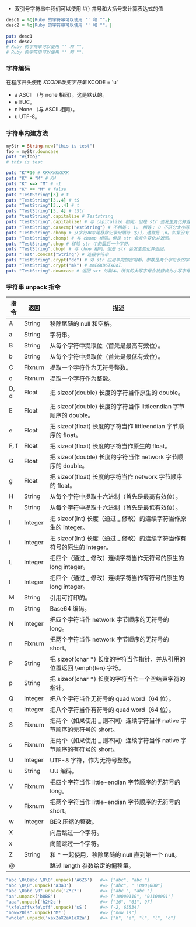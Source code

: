 - 双引号字符串中我们可以使用 #{} 井号和大括号来计算表达式的值

``` ruby
desc1 = %Q{Ruby 的字符串可以使用 '' 和 ""。}
desc2 = %q|Ruby 的字符串可以使用 '' 和 ""。|
 
puts desc1
puts desc2
# Ruby 的字符串可以使用 '' 和 ""。
# Ruby 的字符串可以使用 '' 和 ""。
```

### 字符编码
在程序开头使用 $KCODE 改变字符集:$KCODE = 'u'
- a	ASCII （与 none 相同）。这是默认的。
- e	EUC。
- n	None （与 ASCII 相同）。
- u	UTF-8。

### 字符串内建方法
``` ruby
myStr = String.new("this is test")
foo = myStr.downcase
puts "#{foo}"
# this is test

puts "K"*10 # KKKKKKKKKK
puts "K" + "M" # KM
puts "K" <=> "M" # -1
puts "K" == "M" # false
puts "TestString"[3] # t
puts "TestString"[3..4] # tS
puts "TestString"[3...4] # t
puts "TestString"[3, 4] # tStr
puts "testString".capitalize # Teststring
puts "testString".capitalize! # 与 capitalize 相同，但是 str 会发生变化并返回。
puts "TestString".casecmp("estString") # 不相等： 1。 相等： 0 不区分大小写的字符串比较。
puts "TestString".chomp # 从字符串末尾移除记录分隔符（$/），通常是 \n。如果没有记录分隔符，则不进行任何操作。
puts "TestString".chomp! # 与 chomp 相同，但是 str 会发生变化并返回。
puts "TestString".chop # 移除 str 中的最后一个字符。
puts "TestString".chop! # 与 chop 相同，但是 str 会发生变化并返回。
puts "Test".concat("String") # 连接字符串
puts "TestString".crypt("dd") # 对 str 应用单向加密哈希。参数是两个字符长的字符串，每个字符的范围为 a.z、 A.Z、 0.9、 . 或 /。 (ddk4.hvhrGZOM)
puts "TestString".crypt("mk") # mmE6KD6TxOoI.
puts "TestString".downcase # 返回 str 的副本，所有的大写字母会被替换为小写字母。
```

### 字符串 unpack 指令
| 指令 | 返回    | 描述                                                                       |
|------|---------|----------------------------------------------------------------------------|
| A    | String  | 移除尾随的 null 和空格。                                                   |
| a    | String  | 字符串。                                                                   |
| B    | String  | 从每个字符中提取位（首先是最高有效位）。                                   |
| b    | String  | 从每个字符中提取位（首先是最低有效位）。                                   |
| C    | Fixnum  | 提取一个字符作为无符号整数。                                               |
| c    | Fixnum  | 提取一个字符作为整数。                                                     |
| D, d | Float   | 把 sizeof(double) 长度的字符当作原生的 double。                            |
| E    | Float   | 把 sizeof(double) 长度的字符当作 littleendian 字节顺序的 double。          |
| e    | Float   | 把 sizeof(float) 长度的字符当作 littleendian 字节顺序的 float。            |
| F, f | Float   | 把 sizeof(float) 长度的字符当作原生的 float。                              |
| G    | Float   | 把 sizeof(double) 长度的字符当作 network 字节顺序的 double。               |
| g    | Float   | 把 sizeof(float) 长度的字符当作 network 字节顺序的 float。                 |
| H    | String  | 从每个字符中提取十六进制（首先是最高有效位）。                             |
| h    | String  | 从每个字符中提取十六进制（首先是最低有效位）。                             |
| I    | Integer | 把 sizeof(int) 长度（通过 _ 修改）的连续字符当作原生的 integer。           |
| i    | Integer | 把 sizeof(int) 长度（通过 _ 修改）的连续字符当作有符号的原生的 integer。   |
| L    | Integer | 把四个（通过 _ 修改）连续字符当作无符号的原生的 long integer。             |
| l    | Integer | 把四个（通过 _ 修改）连续字符当作有符号的原生的 long integer。             |
| M    | String  | 引用可打印的。                                                             |
| m    | String  | Base64 编码。                                                              |
| N    | Integer | 把四个字符当作 network 字节顺序的无符号的 long。                           |
| n    | Fixnum  | 把两个字符当作 network 字节顺序的无符号的 short。                          |
| P    | String  | 把 sizeof(char *) 长度的字符当作指针，并从引用的位置返回 \emph{len} 字符。 |
| p    | String  | 把 sizeof(char *) 长度的字符当作一个空结束字符的指针。                     |
| Q    | Integer | 把八个字符当作无符号的 quad word（64 位）。                                |
| q    | Integer | 把八个字符当作有符号的 quad word（64 位）。                                |
| S    | Fixnum  | 把两个（如果使用 _ 则不同）连续字符当作 native 字节顺序的无符号的 short。  |
| s    | Fixnum  | 把两个（如果使用 _ 则不同）连续字符当作 native 字节顺序的有符号的 short。  |
| U    | Integer | UTF-8 字符，作为无符号整数。                                               |
| u    | String  | UU 编码。                                                                  |
| V    | Fixnum  | 把四个字符当作 little-endian 字节顺序的无符号的 long。                     |
| v    | Fixnum  | 把两个字符当作 little-endian 字节顺序的无符号的 short。                    |
| w    | Integer | BER 压缩的整数。                                                           |
| X    |         | 向后跳过一个字符。                                                         |
| x    |         | 向前跳过一个字符。                                                         |
| Z    | String  | 和 * 一起使用，移除尾随的 null 直到第一个 null。                           |
| @    |         | 跳过 length 参数给定的偏移量。                                             |
``` ruby
"abc \0\0abc \0\0".unpack('A6Z6')   #=> ["abc", "abc "]
"abc \0\0".unpack('a3a3')           #=> ["abc", " \000\000"]
"abc \0abc \0".unpack('Z*Z*')       #=> ["abc ", "abc "]
"aa".unpack('b8B8')                 #=> ["10000110", "01100001"]
"aaa".unpack('h2H2c')               #=> ["16", "61", 97]
"\xfe\xff\xfe\xff".unpack('sS')     #=> [-2, 65534]
"now=20is".unpack('M*')             #=> ["now is"]
"whole".unpack('xax2aX2aX1aX2a')    #=> ["h", "e", "l", "l", "o"]
```